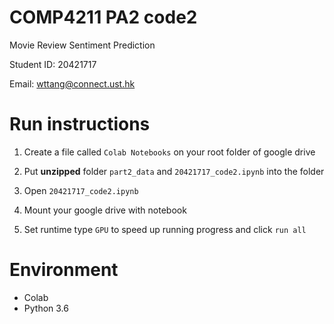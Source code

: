 # COMP4211 PA2 code2

Movie Review Sentiment Prediction

Student ID: 20421717

Email: wttang@connect.ust.hk

# Run instructions

1. Create a file called ```Colab Notebooks``` on your root folder of google drive

2. Put **unzipped** folder ```part2_data``` and ```20421717_code2.ipynb``` into the folder

3. Open ```20421717_code2.ipynb```

4. Mount your google drive with notebook

5. Set runtime type ```GPU``` to speed up running progress and click ```run all```

# Environment

- Colab
- Python 3.6
